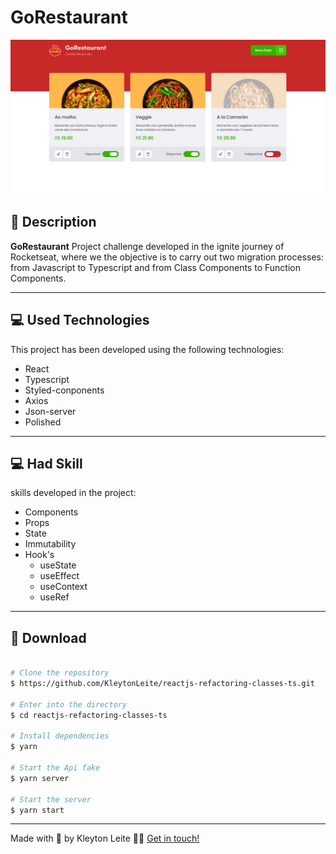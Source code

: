 # GoRestaurant

![Layout](src/assets/preview.png)


## 📝 Description

**GoRestaurant** Project challenge developed in the ignite journey of Rocketseat, where we the objective is to carry out two migration processes: from Javascript to Typescript and from Class Components to Function Components.

---

## 💻 Used Technologies

This project has been developed using the following technologies:

- React
- Typescript
- Styled-conponents
- Axios
- Json-server
- Polished
---

## 💻 Had Skill

skills developed in the project:

- Components
- Props
- State
- Immutability
- Hook's
    - useState
    - useEffect
    - useContext
    - useRef
---

## 📁 Download

```bash

# Clone the repository
$ https://github.com/KleytonLeite/reactjs-refactoring-classes-ts.git

# Enter into the directory
$ cd reactjs-refactoring-classes-ts

# Install dependencies
$ yarn

# Start the Api fake
$ yarn server

# Start the server
$ yarn start

```

---

Made with 💙 by Kleyton Leite 👋🏻 [Get in touch!](https://www.linkedin.com/in/kleyton-leite-a384a76b/)